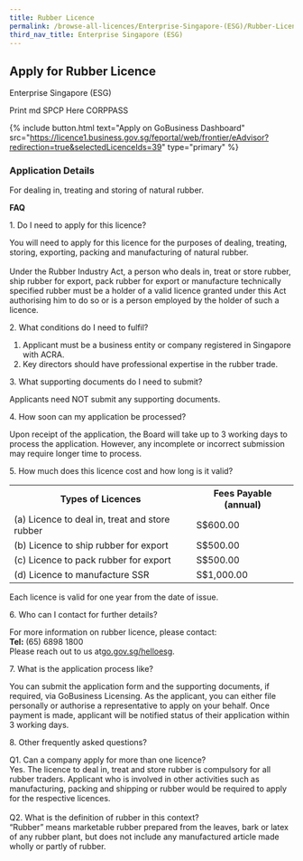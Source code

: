 ```yaml
---
title: Rubber Licence
permalink: /browse-all-licences/Enterprise-Singapore-(ESG)/Rubber-Licence
third_nav_title: Enterprise Singapore (ESG)
---
```


## Apply for Rubber Licence

Enterprise Singapore (ESG)

Print md SPCP Here CORPPASS

{% include button.html text="Apply on GoBusiness Dashboard" src="https://licence1.business.gov.sg/feportal/web/frontier/eAdvisor?redirection=true&selectedLicenceIds=39" type="primary" %}

### Application Details

<p>For dealing in, treating and storing of natural rubber.</p>
<p><strong>FAQ</strong></p>
<p>1. Do I need to apply for this licence?</p>
<p>You will need to apply for this licence for the purposes of dealing, treating, storing, exporting, packing and manufacturing of natural rubber.<br /><br />Under the Rubber Industry Act, a person who deals in, treat or store rubber, ship rubber for export, pack rubber for export or manufacture technically specified rubber must be a holder of a valid licence granted under this Act authorising him to do so or is a person employed by the holder of such a licence.</p>
<p>2. What conditions do I need to fulfil?</p>
<ol>
<li>Applicant must be a business entity or company registered in Singapore with ACRA.</li>
<li>Key directors should have professional expertise in the rubber trade.</li>
</ol>
<p>3. What supporting documents do I need to submit?</p>
<p>Applicants need NOT submit any supporting documents.</p>
<p>4. How soon can my application be processed?</p>
<p>Upon receipt of the application, the Board will take up to 3 working days to process the application. However, any incomplete or incorrect submission may require longer time to process.</p>
<p>5. How much does this licence cost and how long is it valid?</p>
<table>
<tbody>
<tr>
<th>Types of Licences</th>
<th>Fees Payable (annual)</th>
</tr>
<tr>
<td>(a) Licence to deal in, treat and store rubber</td>
<td>S$600.00</td>
</tr>
<tr>
<td>(b) Licence to ship rubber for export</td>
<td>S$500.00</td>
</tr>
<tr>
<td>(c) Licence to pack rubber for export</td>
<td>S$500.00</td>
</tr>
<tr>
<td>(d) Licence to manufacture SSR</td>
<td>S$1,000.00</td>
</tr>
</tbody>
</table>
<p><strong></strong>Each licence is valid for one year from the date of issue.</p>
<p>6. Who can I contact for further details?</p>
<p>For more information on rubber licence, please contact:<br /><strong>Tel:</strong> (65) 6898 1800<br />Please reach out to us at<a href="https://go.gov.sg/helloesg" target="_blank" rel="noopener">go.gov.sg/helloesg</a>.</p>
<p>7. What is the application process like?</p>
<p>You can submit the application form and the supporting documents, if required, via GoBusiness Licensing. As the applicant, you can either file personally or authorise a representative to apply on your behalf. Once payment is made, applicant will be notified status of their application within 3 working days.</p>
<p>8. Other frequently asked questions?</p>
<p>Q1. Can a company apply for more than one licence?<br />Yes. The licence to deal in, treat and store rubber is compulsory for all rubber traders. Applicant who is involved in other activities such as manufacturing, packing and shipping or rubber would be required to apply for the respective licences.<br /><br />Q2. What is the definition of rubber in this context?<br />&ldquo;Rubber&rdquo; means marketable rubber prepared from the leaves, bark or latex of any rubber plant, but does not include any manufactured article made wholly or partly of rubber.</p>

